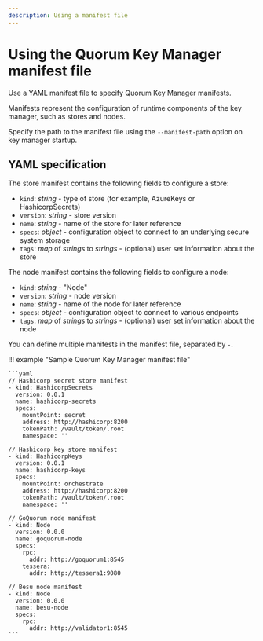 ```yaml
---
description: Using a manifest file
---
```


# Using the Quorum Key Manager manifest file

Use a YAML manifest file to specify Quorum Key Manager manifests.

Manifests represent the configuration of runtime components of the key manager, such as stores and nodes.

Specify the path to the manifest file using the `--manifest-path` option on key manager startup.

## YAML specification

The store manifest contains the following fields to configure a store:

- `kind`: *string* - type of store (for example, AzureKeys or HashicorpSecrets)
- `version`: *string* - store version
- `name`: *string* - name of the store for later reference
- `specs`: *object* - configuration object to connect to an underlying secure system storage
- `tags`: *map* of *strings* to *strings* - (optional) user set information about the store

The node manifest contains the following fields to configure a node:

- `kind`: *string* - "Node"
- `version`: *string* - node version
- `name`: *string* - name of the node for later reference
- `specs`: *object* - configuration object to connect to various endpoints
- `tags`: *map* of *strings* to *strings* - (optional) user set information about the node

You can define multiple manifests in the manifest file, separated by `-`.

!!! example "Sample Quorum Key Manager manifest file"

    ```yaml
    // Hashicorp secret store manifest
    - kind: HashicorpSecrets
      version: 0.0.1
      name: hashicorp-secrets
      specs:
        mountPoint: secret
        address: http://hashicorp:8200
        tokenPath: /vault/token/.root
        namespace: ''

    // Hashicorp key store manifest
    - kind: HashicorpKeys
      version: 0.0.1
      name: hashicorp-keys
      specs:
        mountPoint: orchestrate
        address: http://hashicorp:8200
        tokenPath: /vault/token/.root
        namespace: ''

    // GoQuorum node manifest
    - kind: Node
      version: 0.0.0
      name: goquorum-node
      specs:
        rpc:
          addr: http://goquorum1:8545
        tessera:
          addr: http://tessera1:9080

    // Besu node manifest
    - kind: Node
      version: 0.0.0
      name: besu-node
      specs:
        rpc:
          addr: http://validator1:8545
    ```

